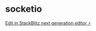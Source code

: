 # socketio

[Edit in StackBlitz next generation editor ⚡️](https://stackblitz.com/~/github.com/arpan-semwal/socketio)